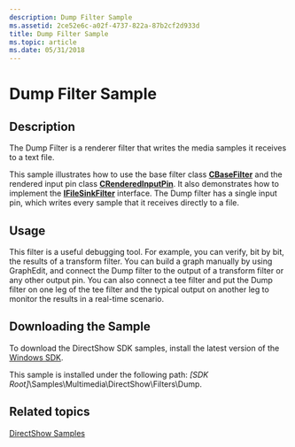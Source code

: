 ```yaml
---
description: Dump Filter Sample
ms.assetid: 2ce52e6c-a02f-4737-822a-87b2cf2d933d
title: Dump Filter Sample
ms.topic: article
ms.date: 05/31/2018
---
```


# Dump Filter Sample

## Description

The Dump Filter is a renderer filter that writes the media samples it receives to a text file.

This sample illustrates how to use the base filter class [**CBaseFilter**](cbasefilter.md) and the rendered input pin class [**CRenderedInputPin**](crenderedinputpin.md). It also demonstrates how to implement the [**IFileSinkFilter**](/windows/desktop/api/Strmif/nn-strmif-ifilesinkfilter) interface. The Dump filter has a single input pin, which writes every sample that it receives directly to a file.

## Usage

This filter is a useful debugging tool. For example, you can verify, bit by bit, the results of a transform filter. You can build a graph manually by using GraphEdit, and connect the Dump filter to the output of a transform filter or any other output pin. You can also connect a tee filter and put the Dump filter on one leg of the tee filter and the typical output on another leg to monitor the results in a real-time scenario.

## Downloading the Sample

To download the DirectShow SDK samples, install the latest version of the [Windows SDK](https://msdn.microsoft.com/windowsvista/bb980924.aspx).

This sample is installed under the following path: *\[SDK Root\]*\\Samples\\Multimedia\\DirectShow\\Filters\\Dump.

## Related topics

<dl> <dt>

[DirectShow Samples](directshow-samples.md)
</dt> </dl>

 

 



